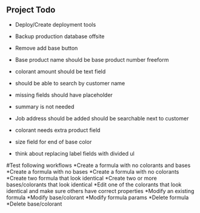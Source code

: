 ## Project Todo

* Deploy/Create deployment tools
* Backup production database offsite

* Remove add base button
* Base product name should be base product number freeform
* colorant amount should be text field
* should be able to search by customer name
* missing fields should have placeholder
* summary is not needed
* Job address should be added should be searchable next to customer
* colorant needs extra product field
* size field for end of base color
* think about replacing label fields with divided ul


#Test following workflows
*Create a formula with no colorants and bases
*Create a formula with no bases
*Create a formula with no colorants
*Create two formula that look identical
*Create two or more bases/colorants that look identical
*Edit one of the colorants that look identical and make sure others have correct properties
*Modify an existing formula
*Modify base/colorant
*Modify formula params
*Delete formula
*Delete base/colorant
